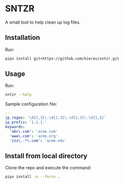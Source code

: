 # SNTZR

A small tool to help clean up log files.

## Installation

Run:

```bash
pipx install git+https://github.com/kieras/sntzr.git
```

## Usage

Run:

```bash
sntzr --help
```

Sample configuration file:

```yaml
---
ip_regex: '\d{1,3}\.\d{1,3}\.\d{1,3}\.\d{1,3}'
ip_prefix: '1.1.1.'
keywords:
  'abc\.com': 'acme.com'
  'www\.com': 'acme.org'
  'zzz\..*\.com': 'acme.edu'
```

## Install from local directory

Clone the repo and execute the command:

```bash
pipx install -e --force .
```
